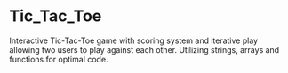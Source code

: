 # Tic_Tac_Toe
Interactive Tic-Tac-Toe game with scoring system and iterative play allowing two users to play against each other. Utilizing strings, arrays and functions for optimal code.
